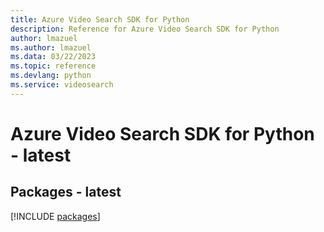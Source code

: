 ```yaml
---
title: Azure Video Search SDK for Python
description: Reference for Azure Video Search SDK for Python
author: lmazuel
ms.author: lmazuel
ms.data: 03/22/2023
ms.topic: reference
ms.devlang: python
ms.service: videosearch
---
```

# Azure Video Search SDK for Python - latest
## Packages - latest
[!INCLUDE [packages](video-search-index.md)]